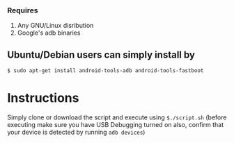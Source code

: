 ### Requires
1. Any GNU/Linux disribution
2. Google's adb binaries

## Ubuntu/Debian users can simply install by 
```
$ sudo apt-get install android-tools-adb android-tools-fastboot
```

# Instructions
Simply clone or download the script and execute using ```$./script.sh``` (before executing make sure you have USB Debugging turned on also, confirm that your device is detected by running ```adb devices```)
